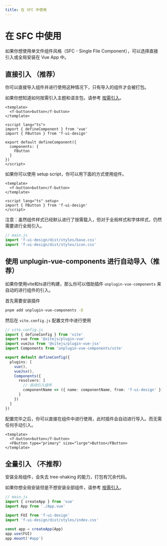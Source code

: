 ```yaml
---
title: 在 SFC 中使用
---
```


<f-back-top></f-back-top>

# 在 SFC 中使用

如果你想使用单文件组件风格（SFC - Single File Component），可以选择直接引入或全局安装在 Vue App 中。

## 直接引入 （推荐）

你可以直接导入组件并进行使用这种情况下，只有导入的组件才会被打包。

如果你想知道如何按需引入主题和语言包，请参考 [按需引入](/docs/import-on-demand.html)。

```vue
<template>
  <f-button>button</f-button>
</template>

<script lang="ts">
import { defineComponent } from 'vue'
import { FButton } from 'f-ui-design'

export default defineComponent({
  components: {
    FButton
  }
})
</script>
```

如果你可以使用 setup script，你可以用下面的方式使用组件。

```vue
<template>
  <f-button>button</f-button>
</template>

<script lang="ts" setup>
import { FButton } from 'f-ui-design'
</script>
```

注意：虽然组件样式已经默认进行了按需载入，但对于全局样式和字体样式，仍然需要进行全局引入。

```js
// main.js
import 'f-ui-design/dist/styles/base.css'
import 'f-ui-design/dist/styles/icon.css'
```

## 使用 unplugin-vue-components 进行自动导入（推荐）

如果你使用vite和ts进行构建，那么你可以借助插件 `unplugin-vue-components` 来自动的进行组件的引入。

首先需要安装插件

```sh
pnpm add unplugin-vue-components -D
```

然后在 `vite.config.js` 配置文件中进行使用

```ts
// vite.config.js
import { defineConfig } from 'vite'
import vue from '@vitejs/plugin-vue'
import vueJsx from '@vitejs/plugin-vue-jsx'
import Components from 'unplugin-vue-components/vite'

export default defineConfig({
  plugins: [
    vue(),
    vueJsx(),
    Components({
      resolvers: [
        // 自动引入组件
        componentName => ({ name: componentName, from: 'f-ui-design' })
      ]
    })
  ]
})
```

配置完毕之后，你可以直接在组件中进行使用，此时插件会自动进行导入。而无需任何手动引入。

```vue
<template>
  <f-button>button</f-button>
  <FButton type="primary" size="large">Button</FButton>
</template>
```

## 全量引入 （不推荐）

安装全局组件，会失去 tree-shaking 的能力，打包有冗余代码。

如果你想全局安装但是不想安装全部组件，请参考 [按需引入](/docs/import-on-demand.html)。

```javascript
// main.js
import { createApp } from 'vue'
import App from './App.vue'

import FUI from 'f-ui-design'
import 'f-ui-design/dist/styles/index.css'

const app = createApp(App)
app.use(FUI)
app.mount('#app')
```
